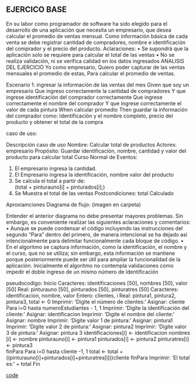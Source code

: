 ## EJERCICO BASE
En su labor como programador de software ha sido elegido para el desarrollo de una aplicación que necesita un empresario, que desea calcular el promedio de ventas mensual. Como información básica de cada venta se debe registrar cantidad de compradores, nombre e identificación del comprador y el precio del producto.
Aclaraciones:
•	Se supondrá que la aplicación solo se requiere para calcular el total de las ventas
•	No se realiza validación, ni se verifica calidad en los datos ingresados
ANALISIS DEL EJERCICIO
Yo como empresario,
Quiero poder capturar de las ventas mensuales el promedio de estas,
Para calcular el promedio de ventas.

Escenario 1: ingresar la información de las ventas del mes
Given que soy un empresario
Que ingreso correctamente la cantidad de compradores
Y que ingrese identificación del comprador correctamente
Que ingrese correctamente el nombre del comprador
Y que ingrese correctamente el valor de cada pintura
When calcular promedio
Then guardar la información del comprador como:
Identificación y el nombre completo, precio del producto y obtener el total de la compra

caso de uso:

Descripción caso de uso
Nombre: Calcular total de productos
Actores: empresario
Propósito: Guardar identificación, nombre, cantidad y valor del producto para calcular total
Curso Normal de Eventos: 
1. El empresario ingresa la cantidad.
2. El Empresario ingresa la identificación, nombre valor del producto
3. Se calcula el total a partir de:  
(total + pinturauno[i] + pinturados[i];)
4. Se Muestra el total de las ventas
Postcondiciones: total Calculado

Aproxiamciones Diagrama de flujo:
(imagen en carpeta)
 
Entender el anterior diagrama no debe presentar mayores problemas. Sin embargo, es conveniente realizar las siguientes 
aclaraciones y comentarios: 
• Aunque se puede condensar el código incluyendo las instrucciones del segundo “Para” dentro del primero, de manera 
intencional se ha dejado así intencionalmente para delimitar funcionalmente cada bloque de código. 
• En el algoritmo se captura información, como la identificación, el nombre y el curso, que no se utiliza; sin embargo, 
esta información se mantiene porque posteriormente puede ser útil para ampliar la funcionalidad de la aplicación. 
Inicialmente el algoritmo no contempla validaciones como impedir el doble ingreso de un mismo número de 
identificación

pseudocodigo:
Inicio
Caracteres: identificaciones [50], nombres [50], valor [50]
Real: pinturauno [50], pinturados [50], pinturatres [50]
Caracteres: identificacion, nombre, valor
Entero: clientes, i
Real: pintura1, pintura2, pintura3, total <- 0
Imprimir: ‘Digite el número de clientes:’
Asignar: cliente
Para i=0 hasta numeroEstudiantes - 1, 1
Imprimir: ‘Digite la identificación del cliente:’
Asignar: identificacion
Imprimir: ‘Digite el nombre del cliente:’
Asignar: nombre
Imprimir: ‘Digite valor 1 de pintura:’
Asignar: pintura1
Imprimir: ‘Digite valor 2 de pintura:’
Asignar: pintura2
Imprimir: ‘Digite valor 3 de pintura:’
Asignar: pintura 3
identificaciones[i] <- identificacion
nombres [i] <- nombre
pinturauno[i] <- pintura1
pinturados[i] <- pintura2
pinturatres[i] <- pintura3  
finPara
Para i=0 hasta cliente -1, 1
total <-
total +((pinturauno[i]+pinturados[i]+pinturatres[i]))cliente
finPara
Imprimir: ‘El total es:’ + total
Fin

[code](https://github.com/kleinefer/POO.git)